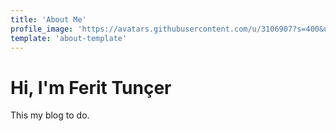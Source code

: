 ```yaml
---
title: 'About Me'
profile_image: 'https://avatars.githubusercontent.com/u/3106907?s=400&u=fa0c6b4aa7964358e12c8e79a95b024d3bc1d5a8&v=4'
template: 'about-template'
---
```


# Hi, I'm Ferit Tunçer

This my blog to do.


